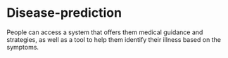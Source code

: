# Disease-prediction
People can access a system that offers them medical guidance and strategies, as well as a tool to help them identify their illness based on the symptoms. 
